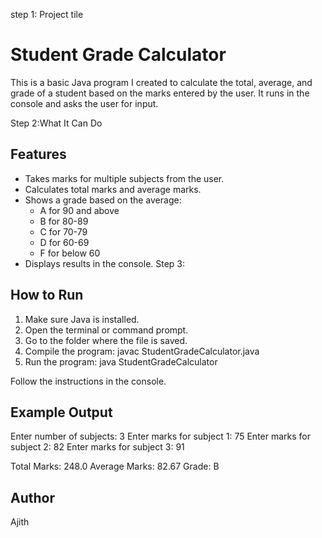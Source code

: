 step 1: Project tile
# Student Grade Calculator

This is a basic Java program I created to calculate the total, average, and grade of a student based on the marks entered by the user. It runs in the console and asks the user for input.

Step 2:What It Can Do
## Features

- Takes marks for multiple subjects from the user.
- Calculates total marks and average marks.
- Shows a grade based on the average:
  - A for 90 and above
  - B for 80-89
  - C for 70-79
  - D for 60-69
  - F for below 60
- Displays results in the console.
Step 3:
## How to Run

1. Make sure Java is installed.
2. Open the terminal or command prompt.
3. Go to the folder where the file is saved.
4. Compile the program:
   javac StudentGradeCalculator.java
5. Run the program:
   java StudentGradeCalculator


Follow the instructions in the console.

## Example Output

Enter number of subjects: 3
Enter marks for subject 1: 75
Enter marks for subject 2: 82
Enter marks for subject 3: 91

Total Marks: 248.0
Average Marks: 82.67
Grade: B


## Author

Ajith









